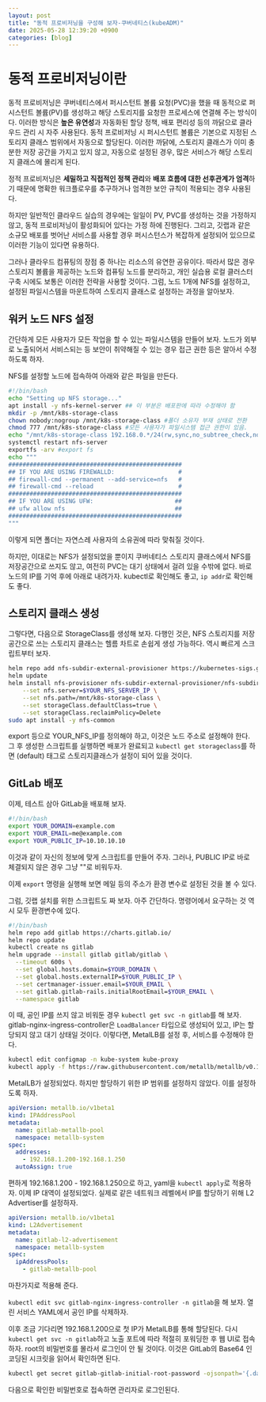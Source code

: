 ```yaml
---
layout: post
title: "동적 프로비저닝을 구성해 보자-쿠버네티스(kubeADM)"
date: 2025-05-28 12:39:20 +0900
categories: [blog]
---
```


# 동적 프로비저닝이란

동적 프로비저닝은 쿠버네티스에서 퍼시스턴트 볼륨 요청(PVC)을 했을 때 동적으로 퍼시스턴트 볼륨(PV)를 생성하고 해당 스토리지를 요청한 프로세스에 연결해 주는 방식이다.
이러한 방식은 **높은 유연성**과 자동화된 할당 정책, 배포 편리성 등의 까닭으로 클라우드 관리 시 자주 사용된다.
동적 프로비저닝 시 퍼시스턴트 볼륨은 기본으로 지정된 스토리지 클래스 범위에서 자동으로 할당된다.
이러한 까닭에, 스토리지 클래스가 이미 충분한 저장 공간을 가지고 있지 않고, 자동으로 설정된 경우, 많은 서비스가 해당 스토리지 클래스에 몰리게 된다.

정적 프로비저닝은 **세밀하고 직접적인 정책 관리**와 **배포 흐름에 대한 선후관계가 엄격**하기 때문에 명확한 워크플로우를 추구하거나 엄격한 보안 규칙이 적용되는 경우 사용된다.

하지만 일반적인 클라우드 실습의 경우에는 일일이 PV, PVC를 생성하는 것을 가정하지 않고, 동적 프로비저닝이 활성화되어 있다는 가정 하에 진행된다.
그리고, 깃랩과 같은 소규모 배포를 벗어난 서비스를 사용할 경우 퍼시스턴스가 복잡하게 설정되어 있으므로 이러한 기능이 있다면 유용하다.

그러나 클라우드 컴퓨팅의 장점 중 하나는 리소스의 유연한 공유이다.
따라서 많은 경우 스토리지 볼륨을 제공하는 노드와 컴퓨팅 노드를 분리하고, 개인 실습용 로컬 클러스터 구축 시에도 보통은 이러한 전략을 사용할 것이다.
그럼, 노드 1개에 NFS를 설정하고, 설정된 파일시스템을 마운트하여 스토리지 클래스로 설정하는 과정을 알아보자.

## 워커 노드 NFS 설정

간단하게 모든 사용자가 모든 작업을 할 수 있는 파일시스템을 만들어 보자.
노드가 외부로 노출되어서 서비스되는 등 보안이 취약해질 수 있는 경우 접근 권한 등은 알아서 수정하도록 하자.

NFS를 설정할 노드에 접속하여 아래와 같은 파일을 만든다.

```bash
#!/bin/bash
echo "Setting up NFS storage..."
apt install -y nfs-kernel-server ## 이 부분은 배포판에 따라 수정해야 함
mkdir -p /mnt/k8s-storage-class
chown nobody:nogroup /mnt/k8s-storage-class #폴더 소유자 부재 상태로 전환
chmod 777 /mnt/k8s-storage-class #모든 사용자가 파일시스템 접근 권한이 있음.
echo "/mnt/k8s-storage-class 192.168.0.*/24(rw,sync,no_subtree_check,no_root_squash)" >> /etc/exports #클라이언트에서 서브디렉토리, 루트 권한 취득 허가
systemctl restart nfs-server
exportfs -arv #export fs
echo """
#################################################
## IF YOU ARE USING FIREWALLD:                  #
## firewall-cmd --permanent --add-service=nfs   #
## firewall-cmd --reload                        #
#################################################
## IF YOU ARE USING UFW:                       ##
## ufw allow nfs                               ##
#################################################
"""
```

이렇게 되면 폴더는 자연스레 사용자의 소유권에 따라 맞춰질 것이다.

하지만, 이대로는 NFS가 설정되었을 뿐이지 쿠버네티스 스토리지 클래스에서 NFS를 저장공간으로 쓰지도 않고, 여전히 PVC는 대기 상태에서 걸려 있을 수밖에 없다.
바로 노드의 IP를 기억 후에 아래로 내려가자. kubectl로 확인해도 좋고, `ip addr`로 확인해도 좋다.

## 스토리지 클래스 생성 
그렇다면, 다음으로 StorageClass를 생성해 보자.
다행인 것은, NFS 스토리지를 저장공간으로 쓰는 스토리지 클래스는 헬름 차트로 손쉽게 생성 가능하다.
역시 빠르게 스크립트부터 보자.

```bash
helm repo add nfs-subdir-external-provisioner https://kubernetes-sigs.github.io/nfs-subdir-external-provisioner
helm update
helm install nfs-provisioner nfs-subdir-external-provisioner/nfs-subdir-external-provisioner \
    --set nfs.server=$YOUR_NFS_SERVER_IP \
    --set nfs.path=/mnt/k8s-storage-class \
    --set storageClass.defaultClass=true \
    --set storageClass.reclaimPolicy=Delete
sudo apt install -y nfs-common
```
export 등으로 YOUR_NFS_IP를 정의해야 하고, 이것은 노드 주소로 설정해야 한다.
그 후 생성한 스크립트를 실행하면 배포가 완료되고 `kubectl get storageclass`를 하면 (default) 태그로 스토리지클래스가 설정이 되어 있을 것이다.

## GitLab 배포
이제, 테스트 삼아 GitLab을 배포해 보자.

```bash
#!/bin/bash
export YOUR_DOMAIN=example.com
export YOUR_EMAIL=me@example.com
export YOUR_PUBLIC_IP=10.10.10.10
```
이것과 같이 자신의 정보에 맞게 스크립트를 만들어 주자.
그러나, PUBLIC IP로 바로 체결되지 않은 경우 그냥 ""로 비워두자.

이제 `export` 명령을 실행해 보면 메일 등의 주소가 환경 변수로 설정된 것을 볼 수 있다.

그럼, 깃랩 설치를 위한 스크립트도 짜 보자. 아주 간단하다.
명령어에서 요구하는 것 역시 모두 환경변수에 있다.

```bash
#!/bin/bash
helm repo add gitlab https://charts.gitlab.io/
helm repo update
kubectl create ns gitlab
helm upgrade --install gitlab gitlab/gitlab \
  --timeout 600s \
  --set global.hosts.domain=$YOUR_DOMAIN \
  --set global.hosts.externalIP=$YOUR_PUBLIC_IP \
  --set certmanager-issuer.email=$YOUR_EMAIL \
  --set gitlab.gitlab-rails.initialRootEmail=$YOUR_EMAIL \
  --namespace gitlab
```
이 때, 공인 IP를 쓰지 않고 비워둔 경우 `kubectl get svc -n gitlab`를 해 보자.
gitlab-nginx-ingress-controller은 `LoadBalancer` 타입으로 생성되어 있고, IP는 할당되지 않고 대기 상태일 것이다.
이렇다면, MetalLB를 설정 후, 서비스를 수정해야 한다. 

```bash
kubectl edit configmap -n kube-system kube-proxy
kubectl apply -f https://raw.githubusercontent.com/metallb/metallb/v0.14.9/config/manifests/metallb-native.yaml
```
MetalLB가 설정되었다. 하지만 할당하기 위한 IP 범위를 설정하지 않았다. 이를 설정하도록 하자.

```yaml
apiVersion: metallb.io/v1beta1
kind: IPAddressPool
metadata:
  name: gitlab-metallb-pool
  namespace: metallb-system
spec:
  addresses:
    - 192.168.1.200-192.168.1.250
  autoAssign: true
```

편하게 192.168.1.200 - 192.168.1.250으로 하고, yaml을 `kubectl apply`로 적용하자.
이제 IP 대역이 설정되었다. 실제로 같은 네트워크 레벨에서 IP를 할당하기 위해 L2 Advertiser를 설정하자.

```yaml
apiVersion: metallb.io/v1beta1
kind: L2Advertisement
metadata:
  name: gitlab-l2-advertisement
  namespace: metallb-system
spec:
  ipAddressPools:
    - gitlab-metallb-pool
```
마찬가지로 적용해 준다.

`kubectl edit svc gitlab-nginx-ingress-controller -n gitlab`을 해 보자.
열린 서비스 YAML에서 공인 IP를 삭제하자.

이후 조금 기다리면 192.168.1.200으로 첫 IP가 MetalLB를 통해 할당된다.
다시 `kubectl get svc -n gitlab`하고 노출 포트에 따라 적절히 포워딩한 후 웹 UI로 접속하자.
root의 비밀번호를 몰라서 로그인이 안 될 것이다.
이것은 GitLab의 Base64 인코딩된 시크릿을 읽어서 확인하면 된다. 
```bash
kubectl get secret gitlab-gitlab-initial-root-password -ojsonpath='{.data.password}' -n gitlab | base64 --decode; echo
```

다음으로 확인한 비밀번호로 접속하면 관리자로 로그인된다.
